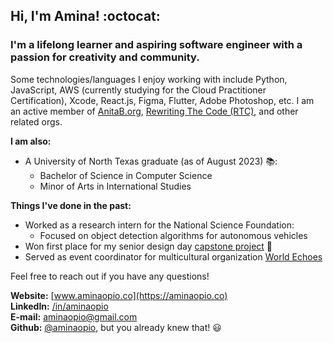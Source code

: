 ## Hi, I'm Amina! :octocat: 
### I'm a lifelong learner and aspiring software engineer with a passion for creativity and community. 
Some technologies/languages I enjoy working with include Python, JavaScript, AWS (currently studying for the Cloud Practitioner <br> Certification), Xcode, React.js, Figma, Flutter, Adobe Photoshop, etc. I am an active member of [AnitaB.org](https://anitab.org/), [Rewriting The Code (RTC)](https://rewritingthecode.org/), and other related orgs.    

**I am also:**
  + A University of North Texas graduate (as of August 2023) 📚:
    + Bachelor of Science in Computer Science
    + Minor of Arts in International Studies

**Things I've done in the past:**
  + Worked as a research intern for the National Science Foundation:
     + Focused on object detection algorithms for autonomous vehicles
  + Won first place for my senior design day [capstone project](https://github.com/aminaopio/Meet-Me-Halfway) 🥇
  + Served as event coordinator for multicultural organization [World Echoes](https://unt.campuslabs.com/engage/organization/world-echoes)

Feel free to reach out if you have any questions!

 **Website:** [www.aminaopio.co](https://aminaopio.co) <br>
 **LinkedIn:** [/in/aminaopio](https://www.linkedin.com/in/aminaopio/) <br>
 **E-mail:** aminaopio@gmail.com <br>
 **Github:** [@aminaopio](https://github.com/aminaopio), but you already knew that! 😃

